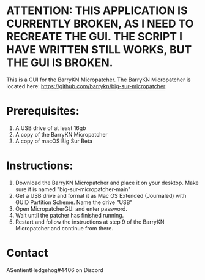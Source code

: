 
# ATTENTION: THIS APPLICATION IS CURRENTLY BROKEN, AS I NEED TO RECREATE THE GUI. THE SCRIPT I HAVE WRITTEN STILL WORKS, BUT THE GUI IS BROKEN. 
This is a GUI for the BarryKN Micropatcher.
The BarryKN Micropatcher is located here: https://github.com/barrykn/big-sur-micropatcher

# Prerequisites:
1) A USB drive of at least 16gb
2) A copy of the BarryKN Micropatcher
3) A copy of macOS Big Sur Beta


# Instructions:
1) Download the BarryKN Micropatcher and place it on your desktop. Make sure it is named "big-sur-micropatcher-main"
2) Get a USB drive and format it as Mac OS Extended (Journaled) with GUID Partition Scheme. Name the drive "USB"
3) Open MicropatcherGUI and enter password.
4) Wait until the patcher has finished running.
5) Restart and follow the instructions at step 9 of the BarryKN Micropatcher and continue from there.

# Contact
ASentientHedgehog#4406 on Discord
